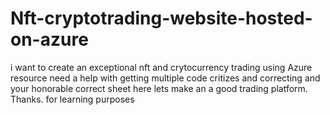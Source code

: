 # Nft-cryptotrading-website-hosted-on-azure
i want to create an exceptional nft and crytocurrency trading using Azure resource
need a help with getting multiple code critizes and correcting and your honorable correct sheet here
lets make an a good trading platform.
Thanks.
for learning purposes
